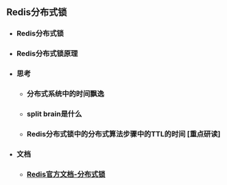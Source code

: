 ## Redis分布式锁

* ### Redis分布式锁

* ### Redis分布式锁原理

* ### 思考

  * ### 分布式系统中的时间飘逸

  * ### split brain是什么

  * ### Redis分布式锁中的分布式算法步骤中的TTL的时间 [重点研读]

* ### 文档

  * ### [Redis官方文档-分布式锁](https://redis.io/topics/distlock)